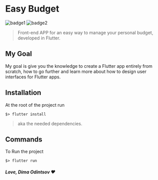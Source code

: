# Easy Budget

![badge1](https://img.shields.io/badge/dart-%230175C2.svg?style=for-the-badge&logo=dart&logoColor=white) ![badge2](https://img.shields.io/badge/Flutter-%2302569B.svg?style=for-the-badge&logo=Flutter&logoColor=white)
> Front-end APP for an easy way to manage your personal budget, developed in Flutter.

## My Goal

My goal is give you the knowledge to create a Flutter app entirely from scratch, how to go further and learn more about how to design user interfaces for Flutter apps.

## Installation
At the root of the project run
```
$> flutter install
```
>  aka the needed dependencies.

## Commands
To Run the project
```
$> flutter run
```

##### Love, Dima Odintsov ❤️
